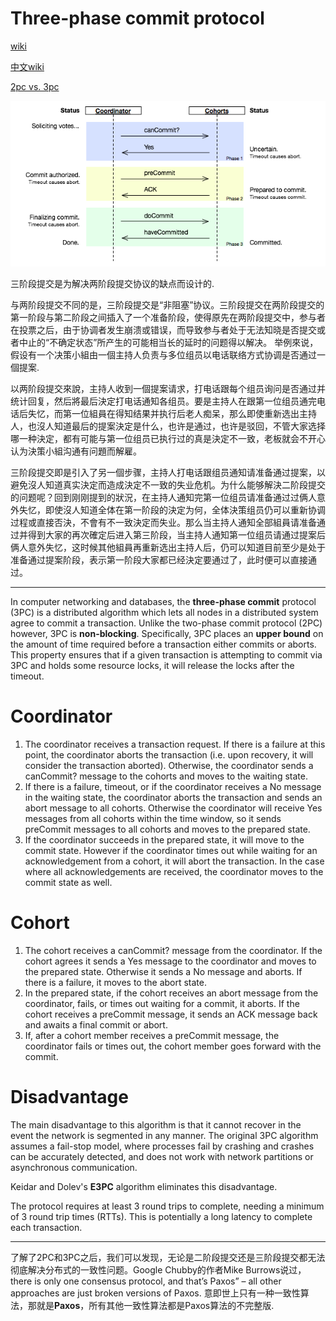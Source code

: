 # Three-phase commit protocol

[wiki](https://en.wikipedia.org/wiki/Three-phase_commit_protocol)

[中文wiki](https://zh.wikipedia.org/wiki/%E4%B8%89%E9%98%B6%E6%AE%B5%E6%8F%90%E4%BA%A4)

[2pc vs. 3pc](http://www.hollischuang.com/archives/681)

![](./imgs/Three-phase_commit_diagram.png)

三阶段提交是为解决两阶段提交协议的缺点而设计的.

与两阶段提交不同的是，三阶段提交是“非阻塞”协议。三阶段提交在两阶段提交的第一阶段与第二阶段之间插入了一个准备阶段，使得原先在两阶段提交中，参与者在投票之后，由于协调者发生崩溃或错误，而导致参与者处于无法知晓是否提交或者中止的“不确定状态”所产生的可能相当长的延时的问题得以解决。 举例來说，假设有一个决策小組由一個主持人负责与多位组员以电话联络方式协调是否通过一個提案.

以两阶段提交來說，主持人收到一個提案请求，打电话跟每个组员询问是否通过并统计回复，然后將最后決定打电话通知各组员。要是主持人在跟第一位组员通完电话后失忆，而第一位組員在得知结果并执行后老人痴呆，那么即使重新选出主持人，也沒人知道最后的提案決定是什么，也许是通过，也许是驳回，不管大家选择哪一种決定，都有可能与第一位组员已执行过的真是決定不一致，老板就会不开心认为決策小組沟通有问題而解雇。

三阶段提交即是引入了另一個步骤，主持人打电话跟组员通知请准备通过提案，以避免沒人知道真实決定而造成決定不一致的失业危机。为什么能够解決二阶段提交的问题呢？回到刚刚提到的狀況，在主持人通知完第一位组员请准备通过过俩人意外失忆，即使沒人知道全体在第一阶段的決定为何，全体決策组员仍可以重新协调过程或直接否決，不會有不一致決定而失业。那么当主持人通知全部組員请准备通过并得到大家的再次確定后进入第三阶段，当主持人通知第一位组员请通过提案后俩人意外失忆，这时候其他組員再重新选出主持人后，仍可以知道目前至少是处于准备通过提案阶段，表示第一阶段大家都已经決定要通过了，此时便可以直接通过。

***

In computer networking and databases, the **three-phase commit** protocol (3PC) is a distributed algorithm which lets all nodes in a distributed system agree to commit a transaction. Unlike the two-phase commit protocol (2PC) however, 3PC is **non-blocking**. Specifically, 3PC places an **upper bound** on the amount of time required before a transaction either commits or aborts. This property ensures that if a given transaction is attempting to commit via 3PC and holds some resource locks, it will release the locks after the timeout.


# Coordinator

1. The coordinator receives a transaction request. If there is a failure at this point, the coordinator aborts the transaction (i.e. upon recovery, it will consider the transaction aborted). Otherwise, the coordinator sends a canCommit? message to the cohorts and moves to the waiting state.
2. If there is a failure, timeout, or if the coordinator receives a No message in the waiting state, the coordinator aborts the transaction and sends an abort message to all cohorts. Otherwise the coordinator will receive Yes messages from all cohorts within the time window, so it sends preCommit messages to all cohorts and moves to the prepared state.
3. If the coordinator succeeds in the prepared state, it will move to the commit state. However if the coordinator times out while waiting for an acknowledgement from a cohort, it will abort the transaction. In the case where all acknowledgements are received, the coordinator moves to the commit state as well.

# Cohort

1. The cohort receives a canCommit? message from the coordinator. If the cohort agrees it sends a Yes message to the coordinator and moves to the prepared state. Otherwise it sends a No message and aborts. If there is a failure, it moves to the abort state.
2. In the prepared state, if the cohort receives an abort message from the coordinator, fails, or times out waiting for a commit, it aborts. If the cohort receives a preCommit message, it sends an ACK message back and awaits a final commit or abort.
3. If, after a cohort member receives a preCommit message, the coordinator fails or times out, the cohort member goes forward with the commit.


# Disadvantage
The main disadvantage to this algorithm is that it cannot recover in the event the network is segmented in any manner. The original 3PC algorithm assumes a fail-stop model, where processes fail by crashing and crashes can be accurately detected, and does not work with network partitions or asynchronous communication.

Keidar and Dolev's **E3PC** algorithm eliminates this disadvantage.

The protocol requires at least 3 round trips to complete, needing a minimum of 3 round trip times (RTTs). This is potentially a long latency to complete each transaction.


***

了解了2PC和3PC之后，我们可以发现，无论是二阶段提交还是三阶段提交都无法彻底解决分布式的一致性问题。Google Chubby的作者Mike Burrows说过， there is only one consensus protocol, and that’s Paxos” – all other approaches are just broken versions of Paxos. 意即世上只有一种一致性算法，那就是**Paxos**，所有其他一致性算法都是Paxos算法的不完整版.
